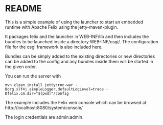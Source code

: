 # README

This is a simple example of using the launcher to start an embedded runtime with Apache Felix using the jetty-maven-plugin.

It packages felix and the launcher in WEB-INF/lib and then includes the bundles
to be launched inside a directory WEB-INF/osgi/. The configuration file for the
osgi framework is also included here.

Bundles can be simply added to the existing directories or new directories can
be added to the config and any bundles inside them will be started in the given
order.

You can run the server with

    mvn clean install jetty:run-war -Dorg.slf4j.simpleLogger.defaultLogLevel=trace -Dfelix.cm.dir="$(pwd)"/config
    
The example includes the Felix web console which can be browsed at http://localhost:8080/system/console/

The login credentials are admin:admin.
